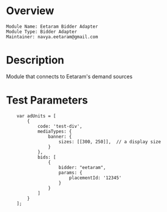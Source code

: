 # Overview

```
Module Name: Eetaram Bidder Adapter
Module Type: Bidder Adapter
Maintainer: navya.eetaram@gmail.com
```

# Description

Module that connects to Eetaram's demand sources

# Test Parameters
```
    var adUnits = [
        {
            code: 'test-div',
            mediaTypes: {
                banner: {
                    sizes: [[300, 250]],  // a display size
                }
            },
            bids: [
                {
                    bidder: "eetaram",
                    params: {
                        placementId: '12345'
                    }
                }
            ]
        }
    ];
```
